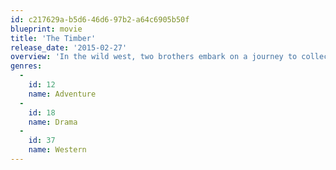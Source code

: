 ```yaml
---
id: c217629a-b5d6-46d6-97b2-a64c6905b50f
blueprint: movie
title: 'The Timber'
release_date: '2015-02-27'
overview: 'In the wild west, two brothers embark on a journey to collect a bounty in a desperate attempt to save their home: but what they find along the way is more than they bargained for.'
genres:
  -
    id: 12
    name: Adventure
  -
    id: 18
    name: Drama
  -
    id: 37
    name: Western
---
```

